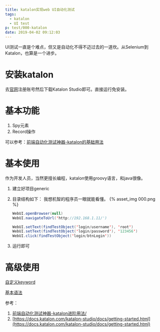 ```yaml
---
title: katalon实现web UI自动化测试
tags:
  - katalon
  - UI test
p: test/000-katalon
date: 2019-04-02 09:12:03
---
```


UI测试一直是个难点，但又是自动化不得不迈过去的一道坎。从Selenium到Katalon，也算是一个进步。

# 安装katalon
去[官网](https://www.katalon.com/)注册账号然后下载Katalon Studio即可。直接运行免安装。

# 基本功能
1. Spy元素
2. Record操作

可以参考：[前端自动化测试神器-katalon的基础用法](https://www.fujiabin.com/2018/02/02/%E5%89%8D%E7%AB%AF%E8%87%AA%E5%8A%A8%E5%8C%96%E6%B5%8B%E8%AF%95%E7%A5%9E%E5%99%A8-katalon%E7%9A%84%E5%9F%BA%E7%A1%80%E7%94%A8%E6%B3%95/)

# 基本使用
作为开发人员，当然更擅长编程，katalon使用groovy语言，和java很像。

1. 建立好项目generic

2. 目录结构如下： 我想机智的程序员一眼就能看懂。
    {% asset_img 000.png %}

    ```java
    WebUI.openBrowser(null)
    WebUI.navigateToUrl('http://192.168.1.11/')

    WebUI.setText(findTestObject('login/username'), 'root')
    WebUI.setText(findTestObject('login/password'), '123456')
    WebUI.click(findTestObject('login/btnLogin'))
    ```
3. 运行即可

# 高级使用
[自定义keyword](https://docs.katalon.com/katalon-studio/docs/introduction-to-custom-keywords.html)

[基本语法](https://docs.katalon.com/katalon-studio/tutorials/common_condition_control_statements.html)


参考：
1. [前端自动化测试神器-katalon进阶用法/](https://www.fujiabin.com/2018/02/06/%E5%89%8D%E7%AB%AF%E8%87%AA%E5%8A%A8%E5%8C%96%E6%B5%8B%E8%AF%95%E7%A5%9E%E5%99%A8-katalon%E8%BF%9B%E9%98%B6%E7%94%A8%E6%B3%95/)
2. [https://docs.katalon.com/katalon-studio/docs/getting-started.html](https://docs.katalon.com/katalon-studio/docs/getting-started.html)


